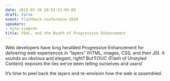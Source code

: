 ```yaml
---
date: 2019-02-10 18:52:51-04:00
draft: false
event: flashback-conference-2020
speakers:
- kyle-simpson
title: FOUC, and the Death of Progressive Enhancement
---
```



Web developers have long heralded Progressive Enhancement for delivering web experiences in “layers” (HTML, images, CSS, and then JS). It sounds so obvious and elegant, right? But FOUC (Flash of Unstyled Content) exposes the lies we’ve been telling ourselves and users!

It’s time to peel back the layers and re-envision how the web is assembled.
